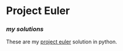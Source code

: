 # Project Euler
### _my solutions_
These are my [project euler](https://projecteuler.net) solution in python.
